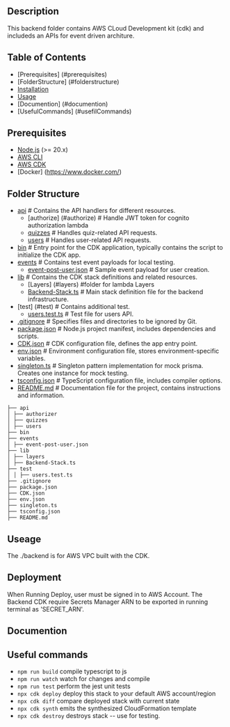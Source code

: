 ## Description

This backend folder contains AWS CLoud Development kit (cdk) and includeds an APIs for event driven architure.

## Table of Contents

-   [Prerequisites] (#prerequisites)
-   [FolderStructure] (#folderstructure)
-   [Installation](#installation)
-   [Usage](#usage)
-   [Documention] (#documention)
-   [UsefulCommands] (#usefilCommands)

## Prerequisites

-   [Node.js](https://nodejs.org/en/download/) (>= 20.x)
-   [AWS CLI](https://aws.amazon.com/cli/)
-   [AWS CDK](https://aws.amazon.com/cdk/)
-   [Docker] (https://www.docker.com/)

## Folder Structure

-   [api](#api) # Contains the API handlers for different resources.
    -   [authorize] (#authorize) # Handle JWT token for cognito authorization lambda
    -   [quizzes](#quizzes) # Handles quiz-related API requests.
    -   [users](#users) # Handles user-related API requests.
-   [bin](#bin) # Entry point for the CDK application, typically contains the script to initialize the CDK app.
-   [events](#events) # Contains test event payloads for local testing.
    -   [event-post-user.json](#event-post-user-json) # Sample event payload for user creation.
-   [lib](#lib) # Contains the CDK stack definitions and related resources.
    -   [Layers] (#layers) #folder for lambda Layers
    -   [Backend-Stack.ts](#backend-stack-ts) # Main stack definition file for the backend infrastructure.
-   [test] (#test) # Contains additional test.
    -   [users.test.ts](#users-test-ts) # Test file for users API.
-   [.gitignore](#gitignore) # Specifies files and directories to be ignored by Git.
-   [package.json](#package-json) # Node.js project manifest, includes dependencies and scripts.
-   [CDK.json](#cdk-json) # CDK configuration file, defines the app entry point.
-   [env.json](#env-json) # Environment configuration file, stores environment-specific variables.
-   [singleton.ts](#singleton-ts) # Singleton pattern implementation for mock prisma. Creates one instance for mock testing.
-   [tsconfig.json](#tsconfig-json) # TypeScript configuration file, includes compiler options.
-   [README.md](#readme-md) # Documentation file for the project, contains instructions and information.

```
├── api
│ ├── authorizer
│ ├── quizzes
│ ├── users
├── bin
├── events
│ ├── event-post-user.json
├── lib
│ ├── layers
│ ├── Backend-Stack.ts
├── test
│ │ ├── users.test.ts
├── .gitignore
├── package.json
├── CDK.json
├── env.json
├── singleton.ts
├── tsconfig.json
├── README.md
```

## Useage

The ./backend is for AWS VPC built with the CDK.

## Deployment

When Running Deploy, user must be signed in to AWS Account.
The Backend CDK require Secrets Manager ARN to be exported in running terminal as 'SECRET_ARN'.

## Documention

## Useful commands

-   `npm run build` compile typescript to js
-   `npm run watch` watch for changes and compile
-   `npm run test` perform the jest unit tests
-   `npx cdk deploy` deploy this stack to your default AWS account/region
-   `npx cdk diff` compare deployed stack with current state
-   `npx cdk synth` emits the synthesized CloudFormation template
-   `npx cdk destroy` destroys stack -- use for testing.
